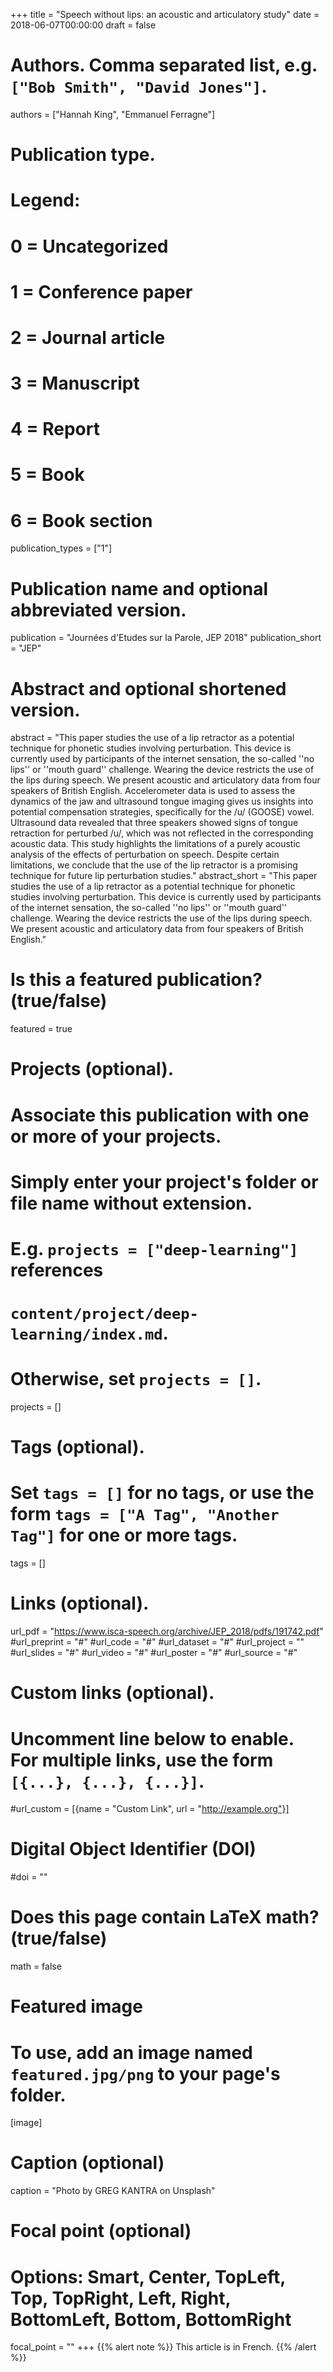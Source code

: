 +++
title = "Speech without lips: an acoustic and articulatory study"
date = 2018-06-07T00:00:00
draft = false

# Authors. Comma separated list, e.g. `["Bob Smith", "David Jones"]`.
authors = ["Hannah King", "Emmanuel Ferragne"]

# Publication type.
# Legend:
# 0 = Uncategorized
# 1 = Conference paper
# 2 = Journal article
# 3 = Manuscript
# 4 = Report
# 5 = Book
# 6 = Book section
publication_types = ["1"]

# Publication name and optional abbreviated version.
publication = "Journées d'Etudes sur la Parole, JEP 2018"
publication_short = "JEP"

# Abstract and optional shortened version.
abstract = "This  paper  studies  the  use  of  a  lip  retractor  as  a  potential  technique  for  phonetic  studies  involving perturbation. This device is currently used by participants of the internet sensation, the so-called ''no lips'' or ''mouth guard'' challenge. Wearing the device restricts the use of the lips during speech. We present  acoustic  and  articulatory  data  from  four  speakers  of  British  English.  Accelerometer  data  is used to assess the dynamics of the jaw and ultrasound tongue imaging gives us insights into potential compensation strategies,  specifically for the  /u/ (GOOSE) vowel. Ultrasound data revealed that three speakers  showed  signs  of  tongue  retraction  for  perturbed  /u/,  which  was  not  reflected  in  the corresponding acoustic data. This study highlights the limitations of a purely acoustic analysis of the effects  of  perturbation  on  speech.  Despite  certain  limitations,  we  conclude  that  the  use  of  the  lip retractor is a promising technique for future lip perturbation studies."
abstract_short = "This  paper  studies  the  use  of  a  lip  retractor  as  a  potential  technique  for  phonetic  studies  involving perturbation. This device is currently used by participants of the internet sensation, the so-called ''no lips'' or ''mouth guard'' challenge. Wearing the device restricts the use of the lips during speech. We present  acoustic  and  articulatory  data  from  four  speakers  of  British  English."

# Is this a featured publication? (true/false)
featured = true

# Projects (optional).
#   Associate this publication with one or more of your projects.
#   Simply enter your project's folder or file name without extension.
#   E.g. `projects = ["deep-learning"]` references 
#   `content/project/deep-learning/index.md`.
#   Otherwise, set `projects = []`.
projects = []

# Tags (optional).
#   Set `tags = []` for no tags, or use the form `tags = ["A Tag", "Another Tag"]` for one or more tags.
tags = []

# Links (optional).
url_pdf = "https://www.isca-speech.org/archive/JEP_2018/pdfs/191742.pdf"
#url_preprint = "#"
#url_code = "#"
#url_dataset = "#"
#url_project = ""
#url_slides = "#"
#url_video = "#"
#url_poster = "#"
#url_source = "#"

# Custom links (optional).
#   Uncomment line below to enable. For multiple links, use the form `[{...}, {...}, {...}]`.
#url_custom = [{name = "Custom Link", url = "http://example.org"}]

# Digital Object Identifier (DOI)
#doi = ""

# Does this page contain LaTeX math? (true/false)
math = false

# Featured image
# To use, add an image named `featured.jpg/png` to your page's folder. 
[image]
  # Caption (optional)
  caption = "Photo by GREG KANTRA on Unsplash"

  # Focal point (optional)
  # Options: Smart, Center, TopLeft, Top, TopRight, Left, Right, BottomLeft, Bottom, BottomRight
  focal_point = ""
+++
{{% alert note %}}
This article is in French.
{{% /alert %}}
